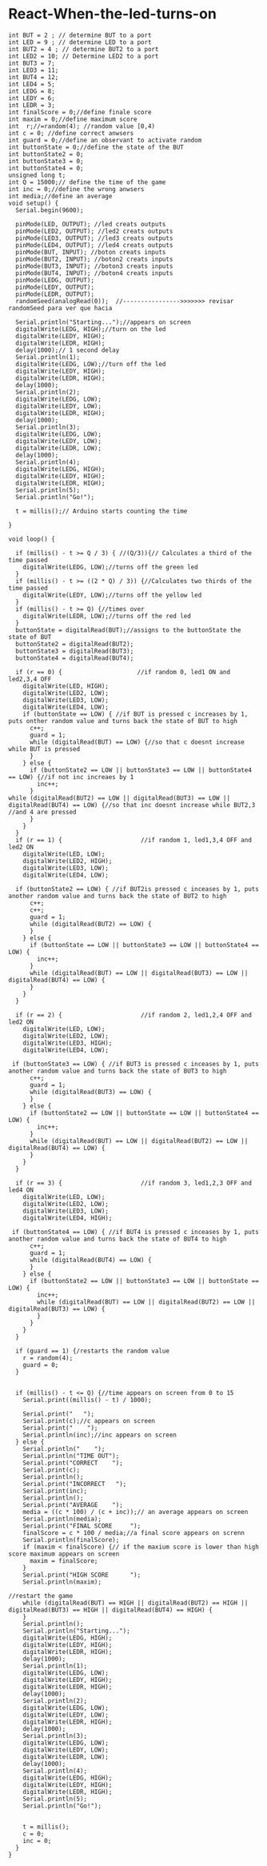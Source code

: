 # React-When-the-led-turns-on
    int BUT = 2 ; // determine BUT to a port 
    int LED = 9 ; // determine LED to a port
    int BUT2 = 4 ; // determine BUT2 to a port 
    int LED2 = 10; // Determine LED2 to a port 
    int BUT3 = 7;
    int LED3 = 11;
    int BUT4 = 12;
    int LED4 = 5;
    int LEDG = 8;
    int LEDY = 6;
    int LEDR = 3;
    int finalScore = 0;//define finale score 
    int maxim = 0;//define maximum score 
    int  r;//=random(4); //random value [0,4)
    int c = 0; //define correct anwsers
    int guard = 0;//define an observant to activate random  
    int buttonState = 0;//define the state of the BUT
    int buttonState2 = 0;
    int buttonState3 = 0;
    int buttonState4 = 0;
    unsigned long t;
    int Q = 15000;// define the time of the game 
    int inc = 0;//define the wrong anwsers 
    int media;//define an average 
    void setup() {
      Serial.begin(9600);

      pinMode(LED, OUTPUT); //led creats outputs
      pinMode(LED2, OUTPUT); //led2 creats outputs
      pinMode(LED3, OUTPUT); //led3 creats outputs
      pinMode(LED4, OUTPUT); //led4 creats outputs
      pinMode(BUT, INPUT); //boton creats inputs
      pinMode(BUT2, INPUT); //boton2 creats inputs
      pinMode(BUT3, INPUT); //boton3 creats inputs
      pinMode(BUT4, INPUT); //boton4 creats inputs
      pinMode(LEDG, OUTPUT);
      pinMode(LEDY, OUTPUT);
      pinMode(LEDR, OUTPUT);
      randomSeed(analogRead(0));  //---------------->>>>>>> revisar randomSeed para ver que hacia

      Serial.println("Starting...");//appears on screen
      digitalWrite(LEDG, HIGH);//turn on the led 
      digitalWrite(LEDY, HIGH);
      digitalWrite(LEDR, HIGH);
      delay(1000);// 1 second delay
      Serial.println(1);
      digitalWrite(LEDG, LOW);//turn off the led 
      digitalWrite(LEDY, HIGH);
      digitalWrite(LEDR, HIGH);
      delay(1000);
      Serial.println(2);
      digitalWrite(LEDG, LOW);
      digitalWrite(LEDY, LOW);
      digitalWrite(LEDR, HIGH);
      delay(1000);
      Serial.println(3);
      digitalWrite(LEDG, LOW);
      digitalWrite(LEDY, LOW);
      digitalWrite(LEDR, LOW);
      delay(1000);
      Serial.println(4);
      digitalWrite(LEDG, HIGH);
      digitalWrite(LEDY, HIGH);
      digitalWrite(LEDR, HIGH);
      Serial.println(5);
      Serial.println("Go!");

      t = millis();// Arduino starts counting the time 

    }

    void loop() {

      if (millis() - t >= Q / 3) { //(Q/3)){// Calculates a third of the time passed 
        digitalWrite(LEDG, LOW);//turns off the green led 
      }
      if (millis() - t >= ((2 * Q) / 3)) {//Calculates two thirds of the time passed 
        digitalWrite(LEDY, LOW);//turns off the yellow led 
      }
      if (millis() - t >= Q) {//times over 
        digitalWrite(LEDR, LOW);//turns off the red led
      }
      buttonState = digitalRead(BUT);//assigns to the buttonState the state of BUT
      buttonState2 = digitalRead(BUT2);
      buttonState3 = digitalRead(BUT3);
      buttonState4 = digitalRead(BUT4);

      if (r == 0) {                     //if random 0, led1 ON and led2,3,4 OFF
        digitalWrite(LED, HIGH);
        digitalWrite(LED2, LOW);
        digitalWrite(LED3, LOW);
        digitalWrite(LED4, LOW);
        if (buttonState == LOW) { //if BUT is pressed c increases by 1, puts onther random value and turns back the state of BUT to high
          c++;
          guard = 1;
          while (digitalRead(BUT) == LOW) {//so that c doesnt increase while BUT is pressed 
          }
        } else {
          if (buttonState2 == LOW || buttonState3 == LOW || buttonState4 == LOW) {//if not inc increaes by 1 
            inc++;
          }
    while (digitalRead(BUT2) == LOW || digitalRead(BUT3) == LOW || digitalRead(BUT4) == LOW) {//so that inc doesnt increase while BUT2,3 //and 4 are pressed 
          }
        }
      }
      if (r == 1) {                      //if random 1, led1,3,4 OFF and led2 ON
        digitalWrite(LED, LOW);
        digitalWrite(LED2, HIGH);
        digitalWrite(LED3, LOW);
        digitalWrite(LED4, LOW);

      if (buttonState2 == LOW) { //if BUT2is pressed c inceases by 1, puts another random value and turns back the state of BUT2 to high
          c++;
          c++;
          guard = 1;
          while (digitalRead(BUT2) == LOW) {
          }
        } else {
          if (buttonState == LOW || buttonState3 == LOW || buttonState4 == LOW) {
            inc++;
          }
          while (digitalRead(BUT) == LOW || digitalRead(BUT3) == LOW || digitalRead(BUT4) == LOW) {
          }
        }
      }

      if (r == 2) {                      //if random 2, led1,2,4 OFF and led2 ON
        digitalWrite(LED, LOW);
        digitalWrite(LED2, LOW);
        digitalWrite(LED3, HIGH);
        digitalWrite(LED4, LOW);

     if (buttonState3 == LOW) { //if BUT3 is pressed c inceases by 1, puts another random value and turns back the state of BUT3 to high
          c++;
          guard = 1;
          while (digitalRead(BUT3) == LOW) {
          }
        } else {
          if (buttonState2 == LOW || buttonState == LOW || buttonState4 == LOW) {
            inc++;
          }
          while (digitalRead(BUT) == LOW || digitalRead(BUT2) == LOW || digitalRead(BUT4) == LOW) {
          }
        }
      }

      if (r == 3) {                      //if random 3, led1,2,3 OFF and led4 ON
        digitalWrite(LED, LOW);
        digitalWrite(LED2, LOW);
        digitalWrite(LED3, LOW);
        digitalWrite(LED4, HIGH);

     if (buttonState4 == LOW) { //if BUT4 is pressed c inceases by 1, puts another random value and turns back the state of BUT4 to high
          c++;
          guard = 1;
          while (digitalRead(BUT4) == LOW) {
          }
        } else {
          if (buttonState2 == LOW || buttonState3 == LOW || buttonState == LOW) {
            inc++;
            while (digitalRead(BUT) == LOW || digitalRead(BUT2) == LOW || digitalRead(BUT3) == LOW) {
            }
          }
        }
      }

      if (guard == 1) {/restarts the random value 
        r = random(4);
        guard = 0;
      }


      if (millis() - t <= Q) {//time appears on screen from 0 to 15 
        Serial.print((millis() - t) / 1000);

        Serial.print("   ");
        Serial.print(c);//c appears on screen
        Serial.print("    ");
        Serial.println(inc);//inc appears on screen
      } else {
        Serial.println("    ");
        Serial.println("TIME OUT");
        Serial.print("CORRECT    ");
        Serial.print(c);
        Serial.println();
        Serial.print("INCORRECT   ");
        Serial.print(inc);
        Serial.println();
        Serial.print("AVERAGE    ");
        media = ((c * 100) / (c + inc));// an average appears on screen
        Serial.println(media);
        Serial.print("FINAL SCORE     ");
        finalScore = c * 100 / media;//a final score appears on screnn 
        Serial.println(finalScore);
        if (maxim < finalScore) {// if the maxium score is lower than high score maximum appears on screen
          maxim = finalScore;
        }
        Serial.print("HIGH SCORE      ");
        Serial.println(maxim);

    //restart the game 
        while (digitalRead(BUT) == HIGH || digitalRead(BUT2) == HIGH || digitalRead(BUT3) == HIGH || digitalRead(BUT4) == HIGH) {
        }
        Serial.println();
        Serial.println("Starting...");
        digitalWrite(LEDG, HIGH);
        digitalWrite(LEDY, HIGH);
        digitalWrite(LEDR, HIGH);
        delay(1000);
        Serial.println(1);
        digitalWrite(LEDG, LOW);
        digitalWrite(LEDY, HIGH);
        digitalWrite(LEDR, HIGH);
        delay(1000);
        Serial.println(2);
        digitalWrite(LEDG, LOW);
        digitalWrite(LEDY, LOW);
        digitalWrite(LEDR, HIGH);
        delay(1000);
        Serial.println(3);
        digitalWrite(LEDG, LOW);
        digitalWrite(LEDY, LOW);
        digitalWrite(LEDR, LOW);
        delay(1000);
        Serial.println(4);
        digitalWrite(LEDG, HIGH);
        digitalWrite(LEDY, HIGH);
        digitalWrite(LEDR, HIGH);
        Serial.println(5);
        Serial.println("Go!");


        t = millis();
        c = 0;
        inc = 0;
      }
    }
